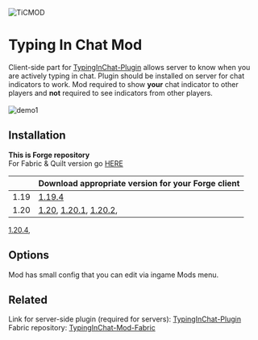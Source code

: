 ![TiCMOD](https://github.com/user-attachments/assets/77c4c5f7-5780-4447-aa75-701b246576f6)
# Typing In Chat Mod
Client-side part for [TypingInChat-Plugin](https://github.com/Orphey98/TypingInChat-Plugin) allows server to know when you are actively typing in chat. Plugin should be installed on server for chat indicators to work. Mod required to show **your** chat indicator to other players and **not** required to see indicators from other players. <br><br>
![demo1](https://github.com/user-attachments/assets/ee3bb3ba-be4f-4c08-ab99-f4925e1140a0)

## Installation
**This is Forge repository** </br>
For Fabric & Quilt version go [HERE](https://github.com/Orphey98/TypingInChat-Mod)

|  | Download appropriate version for your Forge client |
| ------ | ------ |
| 1.19 | [1.19.4](https://github.com/Orphey98/TypingInChat-Mod-Forge/releases/download/1.19.4/typinginchat-forge-1.19.4-1.0.0.jar) |
| 1.20 | [1.20](https://github.com/Orphey98/TypingInChat-Mod-Forge/releases/download/1.20/typinginchat-forge-1.20-1.0.0.jar), [1.20.1](https://github.com/Orphey98/TypingInChat-Mod-Forge/releases/download/1.20.1/typinginchat-forge-1.20.1-1.0.0.jar), [1.20.2](https://github.com/Orphey98/TypingInChat-Mod-Forge/releases/download/1.20.2/typinginchat-forge-1.20.2-1.0.0.jar),
[1.20.4](https://github.com/Orphey98/TypingInChat-Mod-Forge/releases/download/1.20.4/typinginchat-forge-1.20.4-1.0.0.jar),


## Options
Mod has small config that you can edit via ingame Mods menu.

## Related
Link for server-side plugin 
(required for servers):
[TypingInChat-Plugin](https://github.com/Orphey98/TypingInChat-Plugin) </br>
Fabric repository:
[TypingInChat-Mod-Fabric](https://github.com/Orphey98/TypingInChat-Mod)
